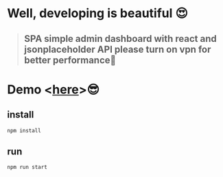 # Well, developing is beautiful 😍

> ## SPA simple admin dashboard with react and jsonplaceholder API please turn on vpn for better performance🌴

 # **Demo <[here](https://simple-dashboard-rnwz7zuj4-pooyas-projects-e9105c71.vercel.app)>😎**

## **install**

`npm install`

## **run**

`npm run start`
